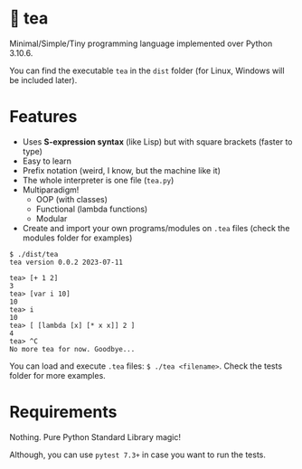 # 🍵 tea
Minimal/Simple/Tiny programming language implemented over Python 3.10.6.

You can find the executable `tea` in the `dist` folder (for Linux, Windows will be included later).

# Features
- Uses **S-expression syntax** (like Lisp) but with square brackets (faster to type)
- Easy to learn
- Prefix notation (weird, I know, but the machine like it)
- The whole interpreter is one file (`tea.py`)
- Multiparadigm!
  - OOP (with classes)
  - Functional (lambda functions)
  - Modular
- Create and import your own programs/modules on `.tea` files (check the modules folder for examples)

```
$ ./dist/tea
tea version 0.0.2 2023-07-11

tea> [+ 1 2]
3
tea> [var i 10]
10
tea> i
10
tea> [ [lambda [x] [* x x]] 2 ]
4
tea> ^C
No more tea for now. Goodbye...
```
You can load and execute `.tea` files: `$ ./tea <filename>`. Check the tests folder for more examples.

# Requirements
Nothing. Pure Python Standard Library magic!

Although, you can use `pytest 7.3+` in case you want to run the tests.

